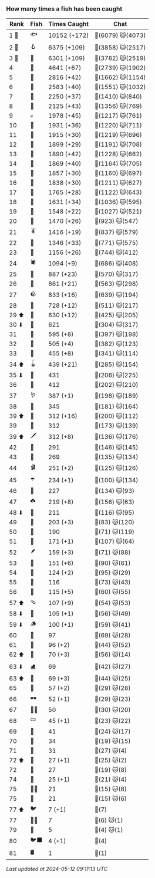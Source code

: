 ### How many times a fish has been caught
| Rank | Fish | Times Caught | Chat |
|------|--------|-----------|-------|
| 1 🥇  | 🐟 | 10152 (+172) | 🍞(6079)  🐱(4073) |
| 2 🥈  | 🪝 | 6375 (+109) | 🍞(3858)  🐱(2517) |
| 3 🥉  | 🎏 | 6301 (+109) | 🍞(3782)  🐱(2519) |
| 4  | 🐚 | 4641 (+67) | 🍞(2739)  🐱(1902) |
| 5  | 🦀 | 2816 (+42) | 🍞(1662)  🐱(1154) |
| 6  | 🐸 | 2583 (+40) | 🍞(1551)  🐱(1032) |
| 7  | 🦐 | 2250 (+37) | 🍞(1410)  🐱(840) |
| 8  | 🐢 | 2125 (+43) | 🍞(1356)  🐱(769) |
| 9  | 💀 | 1978 (+45) | 🍞(1217)  🐱(761) |
| 10  | 🦑 | 1931 (+36) | 🍞(1220)  🐱(711) |
| 11  | 🦞 | 1915 (+30) | 🍞(1219)  🐱(696) |
| 12  | 🦪 | 1899 (+29) | 🍞(1191)  🐱(708) |
| 13  | 🐊 | 1890 (+42) | 🍞(1228)  🐱(662) |
| 14  | 🐙 | 1869 (+40) | 🍞(1164)  🐱(705) |
| 15  | 🐬 | 1857 (+30) | 🍞(1160)  🐱(697) |
| 16  | 🐋 | 1838 (+30) | 🍞(1211)  🐱(627) |
| 17  | 🧦 | 1765 (+28) | 🍞(1122)  🐱(643) |
| 18  | 🐠 | 1631 (+34) | 🍞(1036)  🐱(595) |
| 19  | 🐡 | 1548 (+22) | 🍞(1027)  🐱(521) |
| 20  | 🪸 | 1470 (+26) | 🍞(923)  🐱(547) |
| 21  | 🪳 | 1416 (+19) | 🍞(837)  🐱(579) |
| 22  | 🌿 | 1346 (+33) | 🍞(771)  🐱(575) |
| 23  | 🐍 | 1156 (+26) | 🍞(744)  🐱(412) |
| 24  | 🕷️ | 1094 (+9) | 🍞(686)  🐱(408) |
| 25  | 🐌 | 887 (+23) | 🍞(570)  🐱(317) |
| 26  | 🧽 | 861 (+21) | 🍞(563)  🐱(298) |
| 27  | 🪨 | 833 (+16) | 🍞(639)  🐱(194) |
| 28  | 🦈 | 728 (+12) | 🍞(511)  🐱(217) |
| 29 ⬆ | 🐳 | 630 (+12) | 🍞(425)  🐱(205) |
| 30 ⬇ | 🥫 | 621 | 🍞(304)  🐱(317) |
| 31  | 🦕 | 595 (+8) | 🍞(397)  🐱(198) |
| 32  | 🍬 | 505 (+4) | 🍞(382)  🐱(123) |
| 33  | 🐉 | 455 (+8) | 🍞(341)  🐱(114) |
| 34 ⬆ | 🪀 | 439 (+21) | 🍞(285)  🐱(154) |
| 35 ⬇ | 👢 | 431 | 🍞(206)  🐱(225) |
| 36  | 🦠 | 412 | 🍞(202)  🐱(210) |
| 37  | 🪱 | 387 (+1) | 🍞(198)  🐱(189) |
| 38  | 🦭 | 345 | 🍞(181)  🐱(164) |
| 39 ⬆ | 🦎 | 312 (+16) | 🍞(200)  🐱(112) |
| 39  | 🍄 | 312 | 🍞(173)  🐱(139) |
| 39 ⬆ | 🗡️ | 312 (+8) | 🍞(136)  🐱(176) |
| 42  | 🧤 | 291 | 🍞(146)  🐱(145) |
| 43  | 🦦 | 269 | 🍞(135)  🐱(134) |
| 44  | 🩰 | 251 (+2) | 🍞(125)  🐱(126) |
| 45  | ☂️ | 234 (+1) | 🍞(100)  🐱(134) |
| 46  | 🧸 | 227 | 🍞(134)  🐱(93) |
| 47  | ☘️ | 219 (+8) | 🍞(156)  🐱(63) |
| 48 ⬇ | 🧊 | 211 | 🍞(116)  🐱(95) |
| 49  | 🥪 | 203 (+3) | 🍞(83)  🐱(120) |
| 50  | 👟 | 190 | 🍞(71)  🐱(119) |
| 51  | 🧟 | 171 (+1) | 🍞(107)  🐱(64) |
| 52  | 🪶 | 159 (+3) | 🍞(71)  🐱(88) |
| 53  | 🌹 | 151 (+6) | 🍞(90)  🐱(61) |
| 54  | 🎰 | 124 (+2) | 🍞(95)  🐱(29) |
| 55  | 🐧 | 116 | 🍞(73)  🐱(43) |
| 56  | 🥒 | 115 (+5) | 🍞(60)  🐱(55) |
| 57 ⬆ | 🩴 | 107 (+9) | 🍞(54)  🐱(53) |
| 58 ⬇ | 👒 | 105 (+1) | 🍞(56)  🐱(49) |
| 59 ⬇ | 🪵 | 100 (+1) | 🍞(59)  🐱(41) |
| 60  | 📱 | 97 | 🍞(69)  🐱(28) |
| 61  | 🦆 | 96 (+2) | 🍞(44)  🐱(52) |
| 62 ⬆ | 🦫 | 70 (+3) | 🍞(56)  🐱(14) |
| 63 ⬇ | ⛸️ | 69 | 🍞(42)  🐱(27) |
| 63 ⬆ | 🪼 | 69 (+3) | 🍞(44)  🐱(25) |
| 65  | 🧃 | 57 (+2) | 🍞(29)  🐱(28) |
| 66  | 🕶️ | 52 (+1) | 🍞(29)  🐱(23) |
| 67  | 🧞‍♂ | 50 | 🍞(30)  🐱(20) |
| 68  | 🩲 | 45 (+1) | 🍞(23)  🐱(22) |
| 69  | 👑 | 41 | 🍞(24)  🐱(17) |
| 70  | 🧣 | 34 | 🍞(19)  🐱(15) |
| 71  | 🎱 | 31 | 🍞(27)  🐱(4) |
| 72 ⬆ | 🪹 | 27 (+1) | 🍞(25)  🐱(2) |
| 72  | 🧵 | 27 | 🍞(19)  🐱(8) |
| 74  | 🪺 | 25 (+1) | 🍞(21)  🐱(4) |
| 75  | 🧜‍♀️ | 21 | 🍞(15)  🐱(6) |
| 75  | 🧭 | 21 | 🍞(15)  🐱(6) |
| 77 ⬆ | 🐦 | 7 (+1) | 🍞(7) |
| 77  | 🐻‍❄ | 7 | 🍞(6)  🐱(1) |
| 79  | 🦇 | 5 | 🍞(4)  🐱(1) |
| 80  | 🐦‍⬛ | 4 (+1) | 🍞(4) |
| 81  | 🛢️ | 1 | 🍞(1) |

_Last updated at 2024-05-12 09:11:13 UTC_
